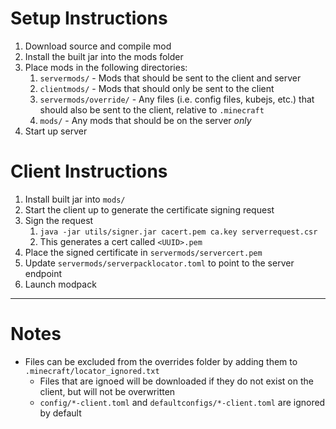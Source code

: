 # Setup Instructions

1. Download source and compile mod
2. Install the built jar into the mods folder
3. Place mods in the following directories:
   1. `servermods/` - Mods that should be sent to the client and server
   2. `clientmods/` - Mods that should only be sent to the client
   3. `servermods/override/` - Any files (i.e. config files, kubejs, etc.) that should also be sent to the client, relative to `.minecraft`
   4. `mods/` - Any mods that should be on the server _only_
4. Start up server

# Client Instructions
1. Install built jar into `mods/`
2. Start the client up to generate the certificate signing request
3. Sign the request
   1. `java -jar utils/signer.jar cacert.pem ca.key serverrequest.csr`
   2. This generates a cert called `<UUID>.pem`
4. Place the signed certificate in `servermods/servercert.pem`
5. Update `servermods/serverpacklocator.toml` to point to the server endpoint
6. Launch modpack

---

# Notes
* Files can be excluded from the overrides folder by adding them to `.minecraft/locator_ignored.txt`
  * Files that are ignoed will be downloaded if they do not exist on the client, but will not be overwritten
  * `config/*-client.toml` and `defaultconfigs/*-client.toml` are ignored by default
